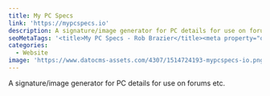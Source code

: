 ```yaml
---
title: My PC Specs
link: 'https://mypcspecs.io'
description: A signature/image generator for PC details for use on forums etc.
seoMetaTags: '<title>My PC Specs - Rob Brazier</title><meta property="og:title" content="My PC Specs"><meta name="twitter:title" content="My PC Specs"><meta name="description" content="A signature/image generator for PC details for use on forums etc."><meta property="og:description" content="A signature/image generator for PC details for use on forums etc."><meta name="twitter:description" content="A signature/image generator for PC details for use on forums etc."><meta name="twitter:site" content="@RobBrazier"><meta name="twitter:card" content="summary"><meta property="article:modified_time" content="2018-01-02T22:59:36Z"><meta property="og:locale" content="en_EN"><meta property="og:type" content="article"><meta property="og:site_name" content="Rob Brazier"><meta property="og:image" content="https://www.datocms-assets.com/4307/1514724193-mypcspecs-io.png"><meta name="twitter:image" content="https://www.datocms-assets.com/4307/1514724193-mypcspecs-io.png">'
categories:
  - Website
image: 'https://www.datocms-assets.com/4307/1514724193-mypcspecs-io.png?w=800&fm=png&auto=compress'
---
```


A signature/image generator for PC details for use on forums etc.